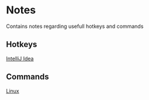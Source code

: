 # Notes
Contains notes regarding usefull hotkeys and commands

## Hotkeys
[IntelliJ Idea](intellijHotkeys.md)

## Commands
[Linux](linux.md)
